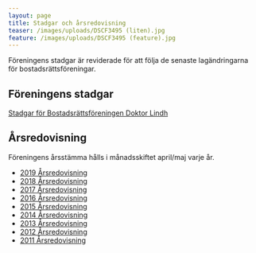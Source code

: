 ```yaml
---
layout: page
title: Stadgar och årsredovisning
teaser: /images/uploads/DSCF3495 (liten).jpg
feature: /images/uploads/DSCF3495 (feature).jpg
---
```

Föreningens stadgar är reviderade för att följa de senaste lagändringarna för bostadsrättsföreningar.

## Föreningens stadgar

[Stadgar för Bostadsrättsföreningen Doktor Lindh](/images/uploads/Stadgar_BrfDrLindh_2018.pdf)

## Årsredovisning

Föreningens årsstämma hålls i månadsskiftet april/maj varje år. 

* [2019 Årsredovisning](/images/uploads/årsredovisning-2019.pdf)
* [2018 Årsredovisning](/images/uploads/Arsredovisning_2018_Brf_Dr_Lindh.pdf)
* [2017 Årsredovisning](/images/uploads/Arsredovisning%202017_BRF_Lindh.pdf)
* [2016 Årsredovisning](/images/uploads/Arsredovisning%202016_BRF_Lindh.pdf)
* [2015 Årsredovisning](/images/uploads/Arsredovisning%202015_BRF_Lindh.pdf)
* [2014 Årsredovisning](/images/uploads/Arsredovisning%202014_BRF_Lindh.pdf) 
* [2013 Årsredovisning](/images/uploads/Arsredovisning%202013_BRF_Lindh.pdf) 
* [2012 Årsredovisning](/images/uploads/Arsredovisning%202012_BRF_Lindh.pdf) 
* [2011 Årsredovisning](/images/uploads/Arsredovisning%202011_BRF_Lindh.pdf)